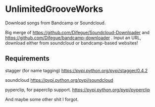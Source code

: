 UnlimitedGrooveWorks
====================

Download songs from Bandcamp or Soundcloud.

Big merge of https://github.com/Difegue/Soundcloud-Downloader and https://github.com/Difegue/bandcamp-downloader .
Input an URL, download either from soundcloud or bandcamp-based websites!

Requirements
------------

stagger (for name tagging)
https://pypi.python.org/pypi/stagger/0.4.2

soundcloud
https://pypi.python.org/pypi/soundcloud

pyperclip, for paperclip support.
https://pypi.python.org/pypi/pyperclip

And maybe some other shit I forgot.
